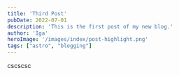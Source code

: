```yaml
---
title: 'Third Post'
pubDate: 2022-07-01
description: 'This is the first post of my new blog.'
author: 'Iga'
heroImage: '/images/index/post-highlight.png'
tags: ["astro", "blogging"]
---
```



cscscsc
